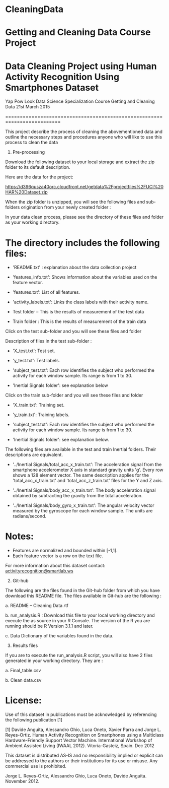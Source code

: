 # CleaningData
Getting and Cleaning Data Course Project
=========================================================================
Data Cleaning Project using
Human Activity Recognition Using Smartphones Dataset
=========================================================================
Yap Pow Look
Data Science Specialization Course
Getting and Cleaning Data
21st March 2015

=========================================================================

This project describe the process of cleaning the abovementioned data and outline the necessary steps and procedures anyone who will like to use this process to clean the data

1.	Pre-processing

Download the following dataset to your local storage and extract the zip folder to its default description.

Here are the data for the project: 

https://d396qusza40orc.cloudfront.net/getdata%2Fprojectfiles%2FUCI%20HAR%20Dataset.zip 

When the zip folder is unzipped, you will see the following files and sub-folders origination from your newly created folder :

 
In your data clean process, please see the directory of these files and folder as your working directory.

The directory includes the following files:
=========================================

- 'README.txt' : explanation about the data collection project 

- 'features_info.txt': Shows information about the variables used on the feature vector.

- 'features.txt': List of all features.

- 'activity_labels.txt': Links the class labels with their activity name.

-	Test folder – This is the results of measurement of the test data

-	Train folder : This is the results of measurement of the train data 


Click on the test sub-folder and you will see these files and folder
 

Description of files in the test sub-folder :

- 'X_test.txt': Test set.

- 'y_test.txt': Test labels.

-	'subject_test.txt': Each row identifies the subject who performed the activity for each window sample. Its range is from 1 to 30.

-	'Inertial Signals folder': see explanation below


Click on the train sub-folder and you will see these files and folder

 


- 'X_train.txt': Training set.

- 'y_train.txt': Training labels.

-	'subject_test.txt': Each row identifies the subject who performed the activity for each window sample. Its range is from 1 to 30. 

-	'Inertial Signals folder': see explanation below.


The following files are available in the test and train Inertial folders. Their descriptions are equivalent. 

- '../Inertial Signals/total_acc_x_train.txt': The acceleration signal from the smartphone accelerometer X axis in standard gravity units 'g'. Every row shows a 128 element vector. The same description applies for the 'total_acc_x_train.txt' and 'total_acc_z_train.txt' files for the Y and Z axis. 

- '../Inertial Signals/body_acc_x_train.txt': The body acceleration signal obtained by subtracting the gravity from the total acceleration. 

- '../Inertial Signals/body_gyro_x_train.txt': The angular velocity vector measured by the gyroscope for each window sample. The units are radians/second. 

Notes: 
======
- Features are normalized and bounded within [-1,1].
- Each feature vector is a row on the text file.

For more information about this dataset contact: activityrecognition@smartlab.ws


2.	Git-hub

The following are the files found in the Git-hub folder from which you have download this README file. The files available in Git-hub are the following :

a.	README – Cleaning Data.rtf

b.	run_analysis.R : Download this file to your local working directory and execute the as source in your R Console. The version of the R you are running should be R Version 3.1.1 and later.

c.	Data Dictionary of the variables found in the data. 


3.	Results files

If you are to execute the run_analysis.R script, you will also have 2 files generated in your working directory. They are :

a.	Final_table.csv

b.	Clean data.csv




License:
========
Use of this dataset in publications must be acknowledged by referencing the following publication [1] 

[1] Davide Anguita, Alessandro Ghio, Luca Oneto, Xavier Parra and Jorge L. Reyes-Ortiz. Human Activity Recognition on Smartphones using a Multiclass Hardware-Friendly Support Vector Machine. International Workshop of Ambient Assisted Living (IWAAL 2012). Vitoria-Gasteiz, Spain. Dec 2012

This dataset is distributed AS-IS and no responsibility implied or explicit can be addressed to the authors or their institutions for its use or misuse. Any commercial use is prohibited.

Jorge L. Reyes-Ortiz, Alessandro Ghio, Luca Oneto, Davide Anguita. November 2012.
